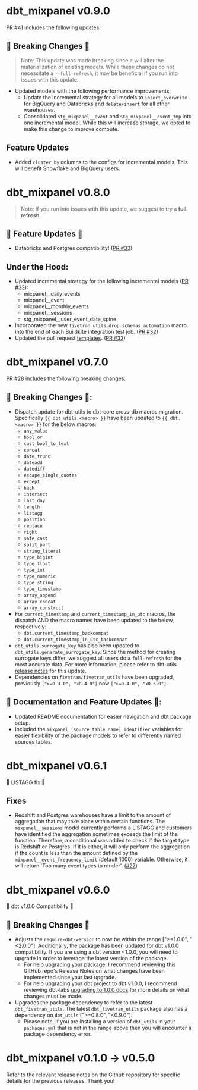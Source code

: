 # dbt_mixpanel v0.9.0
[PR #41](https://github.com/fivetran/dbt_mixpanel/pull/41) includes the following updates:

## 🚨 Breaking Changes 🚨
>Note: This update was made breaking since it will alter the materialization of existing models. While these changes do not necessitate a `--full-refresh`, it may be beneficial if you run into issues with this update.
- Updated models with the following performance improvements:
  - Update the incremental strategy for all models to `insert_overwrite` for BigQuery and Databricks and `delete+insert` for all other warehouses.
  - Consolidated `stg_mixpanel__event` and `stg_mixpanel__event_tmp` into one incremental model. While this will increase storage, we opted to make this change to improve compute.

## Feature Updates
- Added `cluster_by` columns to the configs for incremental models. This will benefit Snowflake and BigQuery users. 

# dbt_mixpanel v0.8.0
>Note: If you run into issues with this update, we suggest to try a **full refresh**.
## 🎉 Feature Updates 🎉
- Databricks and Postgres compatibility! ([PR #33](https://github.com/fivetran/dbt_mixpanel/pull/33))

## Under the Hood:
- Updated incremental strategy for the following incremental models ([PR #33](https://github.com/fivetran/dbt_mixpanel/pull/33)):
    - mixpanel__daily_events
    - mixpanel__event
    - mixpanel__monthly_events
    - mixpanel__sessions
    - stg_mixpanel__user_event_date_spine
- Incorporated the new `fivetran_utils.drop_schemas_automation` macro into the end of each Buildkite integration test job. ([PR #32](https://github.com/fivetran/dbt_mixpanel/pull/32))
- Updated the pull request [templates](/.github). ([PR #32](https://github.com/fivetran/dbt_mixpanel/pull/32))

# dbt_mixpanel v0.7.0
[PR #28](https://github.com/fivetran/dbt_mixpanel/pull/28) includes the following breaking changes:
## 🚨 Breaking Changes 🚨:
- Dispatch update for dbt-utils to dbt-core cross-db macros migration. Specifically `{{ dbt_utils.<macro> }}` have been updated to `{{ dbt.<macro> }}` for the below macros:
    - `any_value`
    - `bool_or`
    - `cast_bool_to_text`
    - `concat`
    - `date_trunc`
    - `dateadd`
    - `datediff`
    - `escape_single_quotes`
    - `except`
    - `hash`
    - `intersect`
    - `last_day`
    - `length`
    - `listagg`
    - `position`
    - `replace`
    - `right`
    - `safe_cast`
    - `split_part`
    - `string_literal`
    - `type_bigint`
    - `type_float`
    - `type_int`
    - `type_numeric`
    - `type_string`
    - `type_timestamp`
    - `array_append`
    - `array_concat`
    - `array_construct`
- For `current_timestamp` and `current_timestamp_in_utc` macros, the dispatch AND the macro names have been updated to the below, respectively:
    - `dbt.current_timestamp_backcompat`
    - `dbt.current_timestamp_in_utc_backcompat`
- `dbt_utils.surrogate_key` has also been updated to `dbt_utils.generate_surrogate_key`. Since the method for creating surrogate keys differ, we suggest all users do a `full-refresh` for the most accurate data. For more information, please refer to dbt-utils [release notes](https://github.com/dbt-labs/dbt-utils/releases) for this update.
- Dependencies on `fivetran/fivetran_utils` have been upgraded, previously `[">=0.3.0", "<0.4.0"]` now `[">=0.4.0", "<0.5.0"]`.

## 🎉 Documentation and Feature Updates 🎉:
- Updated README documentation for easier navigation and dbt package setup.
- Included the `mixpanel_[source_table_name]_identifier` variables for easier flexibility of the package models to refer to differently named sources tables.

# dbt_mixpanel v0.6.1
🎉 LISTAGG fix 🎉
## Fixes
- Redshift and Postgres warehouses have a limit to the amount of aggregation that may take place within certain functions. The `mixpanel__sessions` model currently performs a LISTAGG and customers have identified the aggregation sometimes exceeds the limit of the function. Therefore, a conditional was added to check if the target type is Redshift or Postgres. If it is either, it will only perform the aggregation if the count is less than the amount defined by the `mixpanel__event_frequency_limit` (default 1000) variable. Otherwise, it will return 'Too many event types to render'. ([#27](https://github.com/fivetran/dbt_mixpanel/pull/27))
# dbt_mixpanel v0.6.0
🎉 dbt v1.0.0 Compatibility 🎉
## 🚨 Breaking Changes 🚨
- Adjusts the `require-dbt-version` to now be within the range [">=1.0.0", "<2.0.0"]. Additionally, the package has been updated for dbt v1.0.0 compatibility. If you are using a dbt version <1.0.0, you will need to upgrade in order to leverage the latest version of the package.
  - For help upgrading your package, I recommend reviewing this GitHub repo's Release Notes on what changes have been implemented since your last upgrade.
  - For help upgrading your dbt project to dbt v1.0.0, I recommend reviewing dbt-labs [upgrading to 1.0.0 docs](https://docs.getdbt.com/docs/guides/migration-guide/upgrading-to-1-0-0) for more details on what changes must be made.
- Upgrades the package dependency to refer to the latest `dbt_fivetran_utils`. The latest `dbt_fivetran_utils` package also has a dependency on `dbt_utils` [">=0.8.0", "<0.9.0"].
  - Please note, if you are installing a version of `dbt_utils` in your `packages.yml` that is not in the range above then you will encounter a package dependency error.

# dbt_mixpanel v0.1.0 -> v0.5.0
Refer to the relevant release notes on the Github repository for specific details for the previous releases. Thank you!
